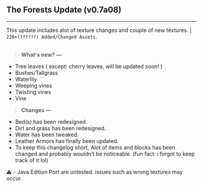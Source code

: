 ## **The Forests Update (v0.7a08)**
---
This update includes alot of texture changes and couple of new textures. | `220+(??????) Added/Changed Assets`.
<br><br>
> **What's new? —**
- Tree leaves ( except: cherry leaves, will be updated soon! )
- Bushes/Tallgrass
- Waterlily
- Weeping vines
- Twisting vines
- Vine

> **Changes —**
- Bed(s) has been redesigned.
- Dirt and grass has been redesigned.
- Water has been tweaked.
- Leather Armors has finally been updated.
- To keep this changelog short, Alot of items and blocks has been changed and probably wouldn't be noticeable. (fun fact: i forgot to keep track of it lol)

⚠️ - Java Edition Port are untested. issues such as wrong textures may occur.